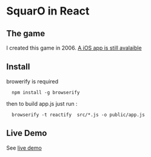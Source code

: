 
# SquarO in React

## The game

I created this game in 2006. [A iOS app is still avalaible](https://itunes.apple.com/fr/app/casse-tete-addictif-le-squaro/id342115573?mt=8)

## Install

browerify is required 

      npm install -g browserify

then to build app.js just run :

      browserify -t reactify  src/*.js -o public/app.js
      
## Live Demo
      
See [live demo](http://marclebel.github.io/squaro/)
